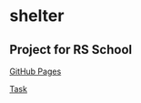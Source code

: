 # shelter
## Project for RS School

[GitHub Pages](https://tsuyune.github.io/shelter/shelter/index.html)

[Task](https://github.com/rolling-scopes-school/tasks/blob/master/tasks/markups/level-2/shelter/shelter-pets-page-ru.md)
